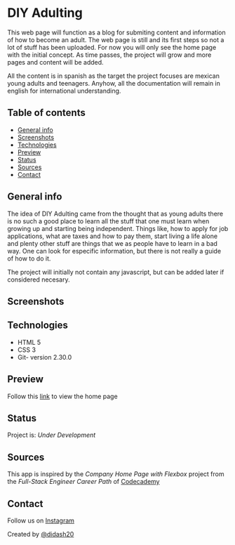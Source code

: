 # DIY Adulting
This web page will function as a blog for submiting content and information of how to become an adult. The web page is still and its first steps so not a lot of stuff has been uploaded. For now you will only see the home page with the initial concept. As time passes, the project will grow and more pages and content will be added.

All the content is in spanish as the target the project focuses are mexican young adults and teenagers. Anyhow, all the documentation will remain in english for international understanding.


## Table of contents
* [General info](#general-info)
* [Screenshots](#screenshots)
* [Technologies](#technologies)
* [Preview](#preview)
* [Status](#status)
* [Sources](#sources)
* [Contact](#contact)

## General info
The idea of DIY Adulting came from the thought that as young adults there is no such a good place to learn all the stuff that one must learn when growing up and starting being independent. Things like, how to apply for job applications, what are taxes and how to pay them, start living a life alone and plenty other stuff are things that we as people have to learn in a bad way. One can look for especific information, but there is not really a guide of how to do it.

The project will initially not contain any javascript, but can be added later if considered necesary.

## Screenshots

## Technologies
* HTML 5
* CSS 3
* Git- version 2.30.0

## Preview
Follow this [link](http://didash20.github.io/DIY-Adulting/) to view the home page

## Status
Project is: _Under Development_

## Sources
This app is inspired by the _Company Home Page with Flexbox_ project from the _Full-Stack Engineer Career Path_ of [Codecademy](https://www.codecademy.com)

## Contact
Follow us on [Instagram](https://www.instagram.com/diy.adulting/?igshid=o7iatxysnwak)

Created by [@didash20](https://github.com/didash20)